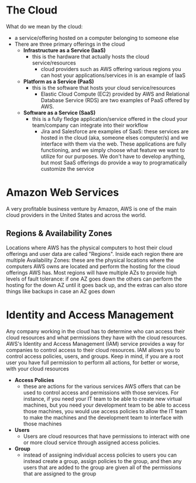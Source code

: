 # The Cloud
What do we mean by the cloud:
- a service/offering hosted on a computer belonging to someone else
- There are three primary offerings in the cloud
    - **Infrastructure as a Service (IaaS)**
        - this is the hardware that actually hosts the cloud service/resources
            - cloud providers such as AWS offering various regions you can host your applications/services in is an example of IaaS
    - **Platform as a Service (PaaS)**
        - this is the software that hosts your cloud service/resources
            - Elastic Cloud Compute (EC2) provided by AWS and Relational Database Service (RDS) are two examples of PaaS offered by AWS. 
    - **Software as a Service (SaaS)**
        - this is a fully fledge application/service offered in the cloud your team/company can integrate into their workflow
            - Jira and Salesforce are examples of SaaS: these services are hosted in the cloud (aka, someone elses computer/s) and we interface with them via the web. These applications are fully functioning, and we simply choose what feature we want to utilize for our purposes. We don't have to develop anything, but most SaaS offerings do provide a way to programatically customize the service 

# Amazon Web Services
A very profitable business venture by Amazon, AWS is one of the main cloud providers in the United States and across the world.

## Regions & Availability Zones
Locations where AWS has the physical computers to host their cloud offerings and user data are called "Regions". Inside each region there are multiple Availability Zones: these are the physical locations where the computers AWS owns are located and perform the hosting for the cloud offerings AWS has. Most regions will have multiple AZs to provide high levels of fault tolerance: if one AZ goes down the others can perform the hosting for the down AZ until it goes back up, and the extras can also store things like backups in case an AZ goes down

# Identity and Access Management
Any company working in the cloud has to determine who can access their cloud resources and what permissions they have with the cloud resources. AWS's Identity and Access Management (IAM) service provides a way for companies to control access to their cloud resources. IAM allows you to control access policies, users, and groups. Keep in mind, if you are a root user you have full permission to perform all actions, for better or worse, with your cloud resources
- **Access Policies**
    - these are actions for the various services AWS offers that can be used to control access and permissions  with those services. For instance, if you need your IT team to be able to create new virtual machines, but you need your development team to be able to access those machines, you would use access policies to allow the IT team to make the machines and the development team to interface with those machines
- **Users**
    - Users are cloud resources that have permissions to interact with one or more cloud service through assigned access policies.
- **Group**
    - instead of assigning individual access policies to users you can instead create a group, assign policies to the group, and then any users that are added to the group are given all of the permissions that are assigned to the group